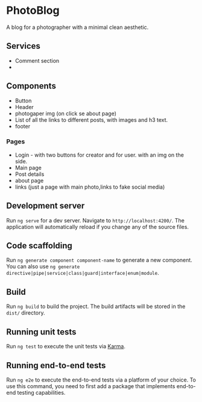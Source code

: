 # PhotoBlog

A blog for a photographer with a minimal clean aesthetic.

## Services
- Comment section
- 

## Components
- Button
- Header
- photogaper img (on click se about page)
- List of all the links to different posts, with images and h3 text.
- footer


### Pages
- Login - with two buttons for creator and for user. with an img on the side.
- Main page
- Post details
- about page
- links (just a page with main photo,links to fake social media)


## Development server

Run `ng serve` for a dev server. Navigate to `http://localhost:4200/`. The application will automatically reload if you change any of the source files.

## Code scaffolding

Run `ng generate component component-name` to generate a new component. You can also use `ng generate directive|pipe|service|class|guard|interface|enum|module`.

## Build

Run `ng build` to build the project. The build artifacts will be stored in the `dist/` directory.

## Running unit tests

Run `ng test` to execute the unit tests via [Karma](https://karma-runner.github.io).

## Running end-to-end tests

Run `ng e2e` to execute the end-to-end tests via a platform of your choice. To use this command, you need to first add a package that implements end-to-end testing capabilities.

